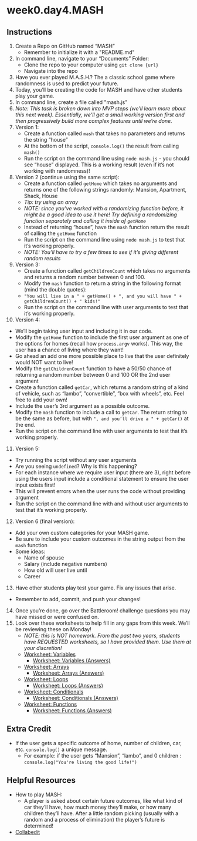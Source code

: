 # week0.day4.MASH

## Instructions
1. Create a Repo on GitHub named “MASH”
   - Remember to initialize it with a "README.md"
2. In command line, navigate to your “Documents” Folder:
   - Clone the repo to your computer using `git clone {url}`
   - Navigate into the repo
3. Have you ever played M.A.S.H.? The a classic school game where randomness is used to predict your future. 
4. Today, you’ll be creating the code for MASH and have other students play your game.
5. In command line, create a file called "mash.js"
6. *Note: This task is broken down into MVP steps (we’ll learn more about this next week). Essentially, we’ll get a small working version first and then progressively build more complex features until we’re done.*
7. Version 1:
   - Create a function called `mash` that takes no parameters and returns the string “house”
   - At the bottom of the script, `console.log()` the result from calling `mash()`
   - Run the script on the command line using `node mash.js` - you should see “house” displayed. This is a working result (even if it’s not working with randomness)!
8. Version 2 (continue using the same script):
   - Create a function called `getHome` which takes no arguments and returns one of the following strings randomly: Mansion, Apartment, Shack, House
   - *Tip: try using an array*
   - *NOTE: since you’ve worked with a randomizing function before, it might be a good idea to use it here! Try defining a randomizing function separately and calling it inside of `getHome`*
   - Instead of returning “house”, have the `mash` function return the result of calling the `getHome` function
   - Run the script on the command line using `node mash.js` to test that it’s working properly.
   - *NOTE: You’ll have to try a few times to see if it’s giving different random results*
9. Version 3:
   - Create a function called `getChildrenCount` which takes no arguments and returns a random number between 0 and 100.
   - Modify the `mash` function to return a string in the following format (mind the double quotes):
   - `"You will live in a " + getHome() + ", and you will have " + getChildrenCount() + " kids!"`
   - Run the script on the command line with user arguments to test that it’s working properly.
10. Version 4:
   - We’ll begin taking user input and including it in our code.
   - Modify the `getHome` function to include the first user argument as one of the options for homes (recall how `process.argv` works). This way, the user has a chance of living where they want!
   - Go ahead an add one more possible place to live that the user definitely would NOT want to live!
   - Modify the `getChildrenCount` function to have a 50/50 chance of returning a random number between 0 and 100 OR the 2nd user argument
   - Create a function called `getCar`, which returns a random string of a kind of vehicle, such as “lambo”, ”convertible”, ”box with wheels”, etc. Feel free to add your own!
   - Include the user’s 3rd argument as a possible outcome.
   - Modify the `mash` function to include a call to `getCar`. The return string to be the same as before, but with `", and you’ll drive a " + getCar()` at the end.
   - Run the script on the command line with user arguments to test that it’s working properly.
11. Version 5:
   - Try running the script without any user arguments
   - Are you seeing `undefined`? Why is this happening?
   - For each instance where we require user input (there are 3), right before using the users input include a conditional statement to ensure the user input exists first!
   - This will prevent errors when the user runs the code without providing argument
   - Run the script on the command line with and without user arguments to test that it’s working properly.
12. Version 6 (final version):
   - Add your own custom categories for your MASH game.
   - Be sure to include your custom outcomes in the string output from the `mash` function
   - Some ideas:
     - Name of spouse
     - Salary (include negative numbers)
     - How old will user live until
     - Career
13. Have other students play test your game. Fix any issues that arise.
   - Remember to add, commit, and push your changes!
14. Once you’re done, go over the Battleroom! challenge questions you may have missed or were confused on.
15. Look over these worksheets to help fill in any gaps from this week. We’ll be reviewing these on Monday!
    - *NOTE: this is NOT homework. From the past two years, students have REQUESTED worksheets, so I have provided them. Use them at your discretion!*
    - [Worksheet: Variables](https://docs.google.com/document/d/1NFH-9oMMxF3OOXiip0J1QQr5IqcdzudbW28IGXhRciw/edit?usp=sharing)
      - [Worksheet: Variables (Answers)](https://docs.google.com/document/d/1kJHMaaxc0JsfRK9kTXSveWgZ68d6R5wV3-0SAu2JtCs/edit?usp=sharing)
    - [Worksheet: Arrays](https://docs.google.com/document/d/182XxytSNzySXnKOS0bmMDGMHqDvPqcwLKJNTbr74s1Y/edit?usp=sharing)
      - [Worksheet: Arrays (Answers)](https://docs.google.com/document/d/1VfKA18Cs2QO5mUZY4WNlD4_q6sf1KYq9ZxNvyvsi3nQ/edit?usp=sharing)
    - [Worksheet: Loops](https://docs.google.com/document/d/1dhigvTqBtSZ2hDeCZW5Re1KACJhXzyC9_aNwTGn5WtQ/edit?usp=sharing)
      - [Worksheet: Loops (Answers)](https://docs.google.com/document/d/1lcziRMrAfGcJ9rNApYpsGLCLatONfnilURRhAO2CAXY/edit?usp=sharing)
    - [Worksheet: Conditionals](https://docs.google.com/document/d/1garEwkWLY9SIpoYo4jHVAALHt5aglhEbKTO9sSWwlBY/edit?usp=sharing)
      - [Worksheet: Conditionals (Answers)](https://docs.google.com/document/d/1NjirFgAGivp95uCNKX8Ngwa4-TboQT5jqV4WysllPag/edit?usp=sharing)
    - [Worksheet: Functions](https://docs.google.com/document/d/1AcY2BhltCvZp90Ekpi0-Iby0Xz9ZErGo6D16pK5jjU8/edit?usp=sharing)
      - [Worksheet: Functions (Answers)](https://docs.google.com/document/d/1tFmbjKF83NI54uxuOsBJtwI9L9cFL72jci68VTCFUH4/edit?usp=sharing)


## Extra Credit
- If the user gets a specific outcome of home, number of children, car, etc. `console.log()` a unique message.
   - For example: if the user gets “Mansion”, “lambo”, and 0 children : `console.log("You're living the good life!")`

## Helpful Resources
- How to play MASH:
   - A player is asked about certain future outcomes, like what kind of car they’ll have, how much money they’ll make, or how many children they’ll have. After a little random picking (usually with a random and a process of elimination) the player’s future is determined! 
- [Collabedit](http://collabedit.com/)
